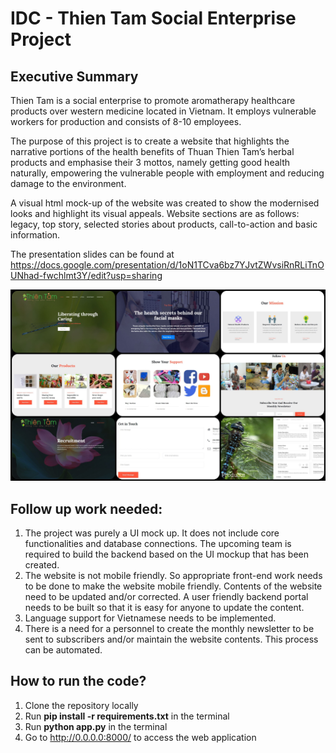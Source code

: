 # IDC - Thien Tam Social Enterprise Project

## Executive Summary
Thien Tam is a social enterprise to promote aromatherapy healthcare products over western medicine located in Vietnam. It employs vulnerable workers for production and consists of 8-10 employees.

The purpose of this project is to create a website that highlights the narrative portions of the health benefits of Thuan Thien Tam’s herbal products and emphasise their 3 mottos, namely getting good health naturally, empowering the vulnerable people with employment and reducing damage to the environment. 

A visual html mock-up of the website was created to show the modernised looks and highlight its visual appeals. Website sections are as follows: legacy, top story, selected stories about products, call-to-action and basic information.

The presentation slides can be found at https://docs.google.com/presentation/d/1oN1TCva6bz7YJvtZWvsiRnRLiTnOUNhad-fwchlmt3Y/edit?usp=sharing

![Alt text](static/img/github_docs/collage.jpg)


## Follow up work needed:
1. The project was purely a UI mock up. It does not include core functionalities and database connections. The upcoming team is required to build the backend based on the UI mockup that has been created. 
2. The website is not mobile friendly. So appropriate front-end work needs to be done to make the website mobile friendly.
Contents of the website need to be updated and/or corrected. A user friendly backend portal needs to be built so that it is easy for anyone to update the content.
3. Language support for Vietnamese needs to be implemented.
4. There is a need for a personnel to create the monthly newsletter to be sent to subscribers and/or maintain the website contents. This process can be automated.


## How to run the code?
1. Clone the repository locally
2. Run **pip install -r requirements.txt** in the terminal
3. Run **python app.py** in the terminal
4. Go to http://0.0.0.0:8000/ to access the web application
